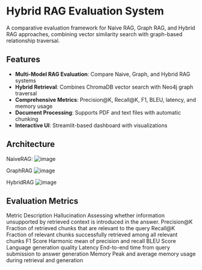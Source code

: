 # Hybrid RAG Evaluation System

A comparative evaluation framework for Naive RAG, Graph RAG, and Hybrid RAG approaches, combining vector similarity search with graph-based relationship traversal.

## Features

- **Multi-Model RAG Evaluation**: Compare Naive, Graph, and Hybrid RAG systems
- **Hybrid Retrieval**: Combines ChromaDB vector search with Neo4j graph traversal
- **Comprehensive Metrics**: Precision@K, Recall@K, F1, BLEU, latency, and memory usage
- **Document Processing**: Supports PDF and text files with automatic chunking
- **Interactive UI**: Streamlit-based dashboard with visualizations

## Architecture

NaiveRAG:
![image](https://github.com/user-attachments/assets/5b072093-3067-4c28-8900-c0d5d4a4d847)

GraphRAG
![image](https://github.com/user-attachments/assets/1a02320e-dcf7-474a-b6c2-b9568d29a9e1)

HybridRAG
![image](https://github.com/user-attachments/assets/4ef5f3af-fffb-4fe9-aab8-2b8fbfee26da)

## Evaluation Metrics

Metric	        Description
Hallucination   Assessing whether information unsupported by retrieved context is introduced in the answer. 
Precision@K	    Fraction of retrieved chunks that are relevant to the query 
Recall@K	      Fraction of relevant chunks successfully retrieved among all relevant chunks
F1 Score	      Harmonic mean of precision and recall
BLEU Score	    Language generation quality
Latency	        End-to-end time from query submission to answer generation
Memory	        Peak and average memory usage during retrieval and generation
